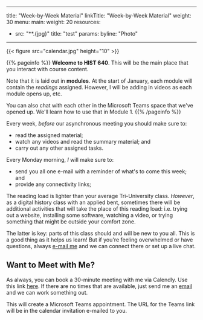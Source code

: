 
---
title: "Week-by-Week Material"
linkTitle: "Week-by-Week Material"
weight: 30
menu:
  main:
    weight: 20
resources:
- src: "**.{jpg}"
  title: "test"
  params:
    byline: "Photo"
---

{{< figure src="calendar.jpg" height="10" >}}




{{% pageinfo %}}
**Welcome to HIST 640**. This will be the main place that you interact with course content. 

Note that it is laid out in **modules**. At the start of January, each module will contain the _readings_ assigned. However, I will be adding in videos as each module opens up, etc.

You can also chat with each other in the Microsoft Teams space that we've opened up. We'll learn how to use that in Module 1.
{{% /pageinfo %}}

Every week, _before_ our asynchronous meeting you should make sure to:

- read the assigned material;
- watch any videos and read the summary material; and
- carry out any other assigned tasks.

Every Monday morning, _I_ will make sure to:

- send you all one e-mail with a reminder of what's to come this week; and
- provide any connectivity links;

The reading load is lighter than your average Tri-University class. _However_, as a digital history class with an applied bent, sometimes there will be additional activities that will take the place of this reading load: i.e. trying out a website, installing some software, watching a video, or trying something that might be outside your comfort zone.

The latter is key: parts of this class should and will be new to you all. This is a good thing as it helps us learn! But if you're feeling overwhelmed or have questions, always [e-mail me](mailto:i2millig@uwaterloo.ca) and we can connect there or set up a live chat.

## Want to Meet with Me?

As always, you can book a 30-minute meeting with me via Calendly. Use this link [here](https://calendly.com/i2millig/30min). If there are no times that are available, just send me an [email](mailto:i2millig@uwaterloo.ca) and we can work something out. 

This will create a Microsoft Teams appointment. The URL for the Teams link will be in the calendar invitation e-mailed to you.